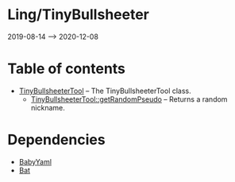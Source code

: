 Ling/TinyBullsheeter
================
2019-08-14 --> 2020-12-08




Table of contents
===========

- [TinyBullsheeterTool](https://github.com/lingtalfi/TinyBullsheeter/blob/master/doc/api/Ling/TinyBullsheeter/TinyBullsheeterTool.md) &ndash; The TinyBullsheeterTool class.
    - [TinyBullsheeterTool::getRandomPseudo](https://github.com/lingtalfi/TinyBullsheeter/blob/master/doc/api/Ling/TinyBullsheeter/TinyBullsheeterTool/getRandomPseudo.md) &ndash; Returns a random nickname.


Dependencies
============
- [BabyYaml](https://github.com/lingtalfi/BabyYaml)
- [Bat](https://github.com/lingtalfi/Bat)



